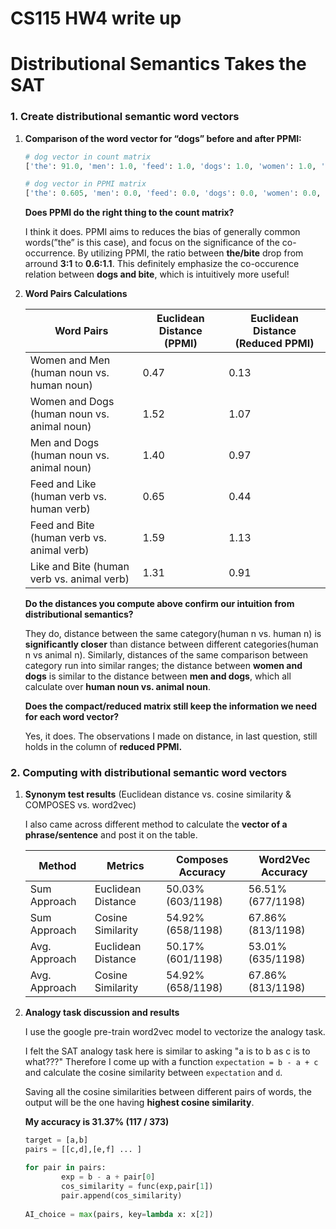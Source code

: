 # CS115 HW4 write up

# Distributional Semantics Takes the SAT

### 1. Create distributional semantic word vectors

1. **Comparison of the word vector for “dogs” before and after PPMI:**
    
    ```python
    # dog vector in count matrix
    ['the': 91.0, 'men': 1.0, 'feed': 1.0, 'dogs': 1.0, 'women': 1.0, 'bite': 31.0, 'like': 11.0]
    
    # dog vector in PPMI matrix
    ['the': 0.605, 'men': 0.0, 'feed': 0.0, 'dogs': 0.0, 'women': 0.0, 'bite': 1.143, 'like': 0.0]
    ```
    
    **Does PPMI do the right thing to the count matrix?**
    
    I think it does. PPMI aims to reduces the bias of generally common words(”the” is this case), and focus on the significance of the co-occurrence. By utilizing PPMI, the ratio between **the/bite** drop from arround **3:1** to **0.6:1.1**. This definitely emphasize the co-occurence relation between **dogs and bite**, which is intuitively more useful!
    
2. **Word Pairs Calculations**
    
    
    | Word Pairs | Euclidean Distance (PPMI) | Euclidean Distance (Reduced PPMI) |
    | --- | --- | --- |
    | Women and Men (human noun vs. human noun) | 0.47 | 0.13 |
    | Women and Dogs (human noun vs. animal noun) | 1.52 | 1.07 |
    | Men and Dogs (human noun vs. animal noun) | 1.40 | 0.97 |
    | Feed and Like (human verb vs. human verb) | 0.65 | 0.44 |
    | Feed and Bite (human verb vs. animal verb) | 1.59 | 1.13 |
    | Like and Bite (human verb vs. animal verb) | 1.31 | 0.91 |
    
    **Do the distances you compute above confirm our intuition from distributional semantics?**
    
    They do, distance between the same category(human n vs. human n) is **significantly closer** than distance between different categories(human n vs animal n). Similarly, distances of the same comparison between category run into similar ranges; the distance between **women and dogs** is similar to the distance between **men and dogs**, which all calculate over **human noun vs. animal noun**. 
    
    **Does the compact/reduced matrix still keep the information we need for each word vector?**
    
    Yes, it does. The observations I made on distance, in last question, still holds in the column of **reduced PPMI.**
    

### 2. Computing with distributional semantic word vectors

1. **Synonym test results**  (Euclidean distance vs. cosine similarity & COMPOSES vs. word2vec)
    
    I also came across different method to calculate the **vector of a phrase/sentence** and post it on the table.
    
    | Method | Metrics | Composes Accuracy | Word2Vec Accuracy |
    | --- | --- | --- | --- |
    | Sum Approach | Euclidean Distance | 50.03% (603/1198) | 56.51% (677/1198) |
    | Sum Approach | Cosine Similarity | 54.92% (658/1198) | 67.86% (813/1198) |
    | Avg. Approach | Euclidean Distance | 50.17% (601/1198) | 53.01% (635/1198) |
    | Avg. Approach | Cosine Similarity | 54.92% (658/1198) | 67.86% (813/1198) |
2. **Analogy task discussion and results**
    
    
    I use the google pre-train word2vec model to vectorize the analogy task. 
    
    I felt the SAT analogy task here is similar to asking    "a is to b as c is to what???" Therefore I come up with a function `expectation = b - a + c` and calculate the cosine similarity between `expectation` and `d`. 
    
    Saving all the cosine similarities between different pairs of words, the output will be the one having **highest cosine similarity**. 
    
    **My accuracy is 31.37% (117 / 373)**
    
    ```python
    target = [a,b]
    pairs = [[c,d],[e,f] ... ]
    
    for pair in pairs:
    		exp = b - a + pair[0]
    		cos_similarity = func(exp,pair[1])
    		pair.append(cos_similarity)
    		
    AI_choice = max(pairs, key=lambda x: x[2])
    ```